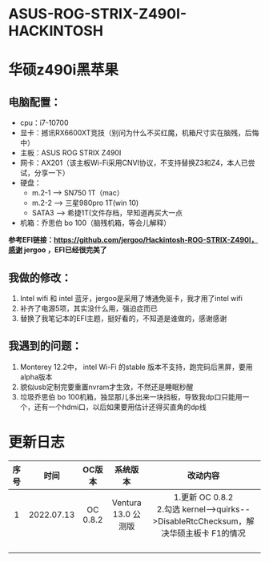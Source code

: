 # ASUS-ROG-STRIX-Z490I-HACKINTOSH
# 华硕z490i黑苹果

## 电脑配置：

- cpu：i7-10700
- 显卡：撼讯RX6600XT竞技（别问为什么不买红魔，机箱尺寸实在脑残，后悔中）
- 主板：ASUS ROG STRIX Z490I 
- 网卡：AX201（该主板Wi-Fi采用CNVI协议，不支持替换Z3和Z4，本人已尝试，分享一下）
- 硬盘：
  - m.2-1 --> SN750 1T（mac）
  - m.2-2 --> 三星980pro 1T(win 10)
  - SATA3 --> 希捷1T(文件存档，早知道再买大一点
- 机箱：乔思伯 bo 100（脑残机箱，等会儿解释）

**参考EFI链接：https://github.com/jergoo/Hackintosh-ROG-STRIX-Z490I，感谢 jergoo ，EFI已经很完美了**

## 我做的修改：
1. Intel wifi 和 intel 蓝牙，jergoo是采用了博通免驱卡，我才用了intel wifi
2. 补齐了电源5项，其实没什么用，强迫症而已
3. 替换了我笔记本的EFI主题，挺好看的，不知道是谁做的，感谢感谢

## 我遇到的问题：

1. Monterey 12.2中， intel Wi-Fi 的stable 版本不支持，跑完码后黑屏，要用alpha版本
2. 貌似usb定制完要重置nvram才生效，不然还是睡眠秒醒
3. 垃圾乔思伯 bo 100机箱，独显那儿多出来一块挡板，导致我dp口只能用一个，还有一个hdmi口，以后如果要用估计还得买直角的dp线

# 更新日志

| 序号 |    时间    |  OC版本  |      系统版本       |                           改动内容                           |
| :--: | :--------: | :------: | :-----------------: | :----------------------------------------------------------: |
|  1   | 2022.07.13 | OC 0.8.2 | Ventura 13.0 公测版 | 1.更新 OC 0.8.2<br />2.勾选 kernel-->quirks-->DisableRtcChecksum，解决华硕主板卡 F1的情况 |
|      |            |          |                     |                                                              |
|      |            |          |                     |                                                              |
|      |            |          |                     |                                                              |
|      |            |          |                     |                                                              |
